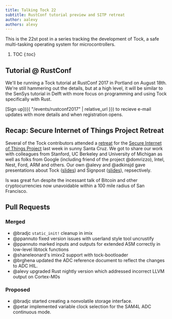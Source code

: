 ```yaml
---
title: Talking Tock 22
subtitle: RustConf tutorial preview and SITP retreat
author: aalevy
authors: alevy
---
```


This is the 22st post in a series tracking the development of Tock, a
safe multi-tasking operating system for microcontrollers.

1. TOC
{:toc}

## Tutorial @ RustConf

We'll be running a Tock tutorial at RustConf 2017 in Portland on August 18th.
We're still hammering out the details, but at a high level, it will be similar
to the SenSys tutorial in Delft with more focus on programming and using Tock
specifically with Rust.

[Sign up]({{ "/events/rustconf2017" | relative_url }}) to recieve e-mail
updates with more details and when registration opens.

## Recap: Secure Internet of Things Project Retreat

Several of the Tock contributors attended a
[retreat](http://iot.stanford.edu/retreat17/index.html) for the [Secure
Internet of Things Project](http://iot.stanford.edu) last week in sunny Santa
Cruz. We got to share our work with colleagues from Stanford, UC Berkeley and
University of Michigan as well as folks from Google (including friend of the
project @domrizzo), Intel, Nest, Ford, ARM and others. Our own @alevy and
@adkinsjd gave presentations about Tock
([slides](http://iot.stanford.edu/retreat17/sitp17-tock.pdf)) and Signpost
([slides](http://iot.stanford.edu/retreat17/sitp17-signpost.pdf)),
repsectively.

Is was great fun despite the incessant talk of Bitcoin and other
cryptocurrencies now unavoidable within a 100 mile radius of San Francisco.

## Pull Requests

### Merged

  * @bradjc `static_init!` cleanup in imix
  * @ppannuto fixed version issues with userland style tool uncrustify
  * @ppannuto marked inputs and outputs for extended ASM correctly in low-level
    libtock functions
  * @shaneleonard's imixv2 support with tock-bootloader
  * @brghena updated the ADC reference document to reflect the changes to ADC
    HIL.
  * @alevy upgraded Rust nightly version which addressed incorrect LLVM output
    on Cortex-M0s

### Proposed

  * @bradjc started creating a nonvolatile storage interface.
  * @petar implemented variable clock selection for the SAM4L ADC continuous
    mode.

[#409]: https://github.com/helena-project/tock/pull/409
[#421]: https://github.com/helena-project/tock/pull/421
[#422]: https://github.com/helena-project/tock/pull/422
[#423]: https://github.com/helena-project/tock/pull/423
[#424]: https://github.com/helena-project/tock/pull/424
[#425]: https://github.com/helena-project/tock/pull/425
[#426]: https://github.com/helena-project/tock/pull/426
